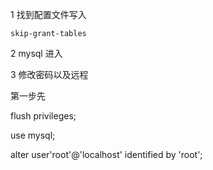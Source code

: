 1 找到配置文件写入

```
skip-grant-tables
```

2 mysql 进入

3 修改密码以及远程

第一步先

flush privileges;

use mysql;

alter user'root'@'localhost' identified by 'root';